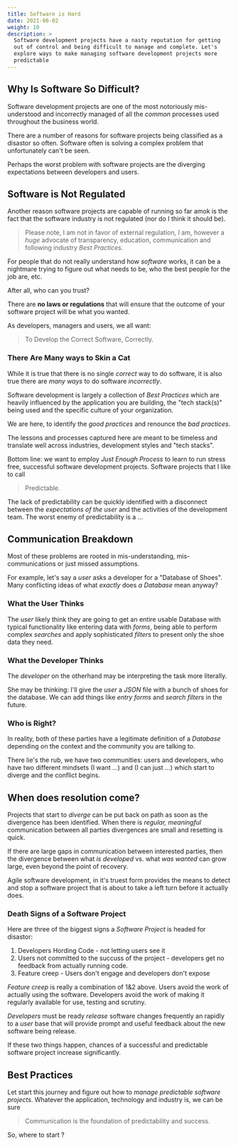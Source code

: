 ```yaml
---
title: Software is Hard
date: 2021-06-02
weight: 10
description: >
  Software development projects have a nasty reputation for getting
  out of control and being difficult to manage and complete. Let's
  explore ways to make managing software development projects more
  predictable 
---
```


## Why Is Software So Difficult?

Software development projects are one of the most notoriously
mis-understood and incorrectly managed of all the _common_ processes
used throughout the business world.

There are a number of reasons for software projects being classified
as a disastor so often. Software often is solving a complex problem
that unfortunately can't be seen.

Perhaps the worst problem with software projects are the diverging
expectations between developers and users.

## Software is Not Regulated

Another reason software projects are capable of running so far amok is
the fact that the software industry is not regulated (nor do I think
it should be).

> Please note, I am not in favor of external regulation, I am, however
a _huge_ advocate of transparency, education, communication and
following industry _Best Practices_.

For people that do not really understand how _software_ works, it can
be a nightmare trying to figure out what needs to be, who the best
people for the job are, etc.

After all, who can you trust?

There are **no laws or regulations** that will ensure that the outcome
of your software project will be what you wanted.

As developers, managers and users, we all want:

> To Develop the Correct Software, Correctly.

### There Are Many ways to Skin a Cat

While it is true that there is no single _correct_ way to do software, it is
also true there are _many ways_ to do software _incorrectly_.

Software development is largely a collection of _Best Practices_ which
are heavily influenced by the application you are building, the "tech
stack(s)" being used and the specific culture of your organization.

We are here, to identify the _good practices_ and renounce the _bad
practices_.

The lessons and processes captured here are meant to be timeless and
translate well across industries, development styles and "tech stacks".

Bottom line: we want to employ _Just Enough Process_ to learn to run
stress free, successful software development projects. Software
projects that I like to call 

> Predictable.

The lack of predictability can be quickly identified with a disconnect
between the _expectations of the user_ and the activities of the
development team.  The worst enemy of predictability is a ...

## Communication Breakdown

Most of these problems are rooted in mis-understanding,
mis-communications or just missed assumptions.

For example, let's say a _user_ asks a developer for a "Database of
Shoes". Many conflicting ideas of what _exactly_ does _a Database_
mean anyway?

### What the User Thinks

The _user_ likely think they are going to get an entire usable
Database with typical functionality like entering data with _forms_,
being able to perform complex _searches_ and apply sophisticated
_filters_ to present only the shoe data they need.

### What the Developer Thinks

The _developer_ on the otherhand may be interpreting the task more
literally.

She may be thinking: I'll give the _user_ a _JSON_ file with a
bunch of shoes for the database.  We can add things like _entry forms_
and _search filters_ in the future.

### Who is Right?

In reality, both of these parties have a legitimate definition of a
_Database_ depending on the context and the community you are talking
to.

There lie's the rub, we have two communities: users and developers, who have 
two different mindsets (I want ...) and (I can just ...) which start to diverge and
the conflict begins.

## When does resolution come?

Projects that start to _diverge_ can be put back on path as soon as
the divergence has been identified. When there is _regular,
meaningful_ communication between all parties divergences are small
and resetting is quick.

If there are large gaps in communication between interested parties,
then the divergence between what _is developed_ vs. what _was wanted_
can grow large, even beyond the point of recovery.

Agile software development, in it's truest form provides the means to detect and
stop a software project that is about to take a left turn before it actually does.

### Death Signs of a Software Project

Here are three of the biggest signs a _Software Project_ is headed for
disastor:

1. Developers Hording Code - not letting users see it
2. Users not committed to the succuss of the project - developers get
no feedback from actually running code.
3. Feature creep - Users don't engage and developers don't expose

_Feature creep_ is really a combination of 1&2 above. Users avoid the
work of actually using the software. Developers avoid the work of
making it regularly available for use, testing and scrutiny.

_Developers_ must be ready _release_ software changes frequently an
rapidly to a _user_ base that will provide prompt and useful feedback
about the new software being release.

If these two things happen, chances of a successful and predictable
software project increase significantly.

## Best Practices

Let start this journey and figure out how to _manage predictable
software projects_. Whatever the application, technology and
industry is, we can be sure

> Communication is the foundation of predictability and success.

So, where to start ?

